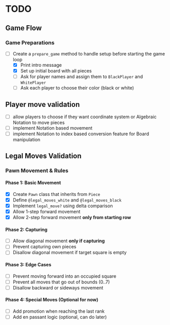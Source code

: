 # TODO

## Game Flow

### Game Preparations
- [ ] Create a `prepare_game` method to handle setup before starting the game loop
  - [x] Print intro message
  - [x] Set up initial board with all pieces
  - [ ] Ask for player names and assign them to `BlackPlayer` and `WhitePlayer`
  - [ ] Ask each player to choose their color (black or white)

## Player move validation 
- [ ] allow players to choose if they want coordinate system or Algebraic Notation to move pieces
- [ ] implement Notation based movement
- [ ] implement Notation to index based conversion feature for Board manipulation
    
## Legal Moves Validation
### Pawn Movement & Rules

#### Phase 1: Basic Movement
- [x] Create `Pawn` class that inherits from `Piece`
- [x] Define `@legal_moves_white` and `@legal_moves_black`
- [x] Implement `legal_move?` using delta comparison
- [x] Allow 1-step forward movement
- [x] Allow 2-step forward movement **only from starting row**

#### Phase 2: Capturing
- [ ] Allow diagonal movement **only if capturing**
- [ ] Prevent capturing own pieces
- [ ] Disallow diagonal movement if target square is empty

#### Phase 3: Edge Cases
- [ ] Prevent moving forward into an occupied square
- [ ] Prevent all moves that go out of bounds (0..7)
- [ ] Disallow backward or sideways movement

#### Phase 4: Special Moves (Optional for now)
- [ ] Add promotion when reaching the last rank
- [ ] Add en passant logic (optional, can do later)
